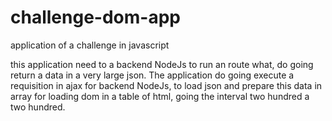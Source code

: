 # challenge-dom-app

application of a challenge in javascript

this application need to a backend NodeJs to run an route what, do going return a data  in a very large json. The application do going execute a requisition in ajax for backend NodeJs, to load json and prepare this data in array for loading dom in a table of html, going the interval two hundred a two hundred.